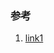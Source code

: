 ### 参考

1. [link1](http://tutuge.me/2016/06/19/translation-why-objcmsgsend-must-be-written-in-assembly/)